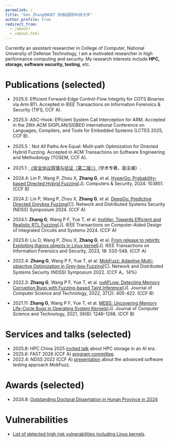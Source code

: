 ```yaml
---
permalink: /
title: "Gen Zhang@NUDT 张根@国防科技大学"
author_profile: true
redirect_from: 
  - /about/
  - /about.html
---
```


Currently an assistant researcher in College of Computer, National University of Defense Technology, I am a motivated researcher in high performance computing and security. My research interests include **HPC, storage, software security, testing**, etc.

Publications (selected)
======
- 2025.5: Efficient Forward-Edge Control-Flow Integrity for COTS Binaries via Arm BTI. Accepted in IEEE Transactions on Information Forensics & Security (TIFS, CCF A).

- 2025.5: ASC-Hook: Efficient System Call Interception for ARM. Accepted in the 26th ACM SIGPLAN/SIGBED International Conference on Languages, Compilers, and Tools for Embedded Systems (LCTES 2025, CCF B).

- 2025.5：Not All Paths Are Equal: Multi-path Optimization for Directed Hybrid Fuzzing. Accepted in ACM Transactions on Software Engineering and Methodology (TOSEM, CCF A).

- 2025.1: [《安全协议原理与验证（第二版）》](https://www.buptpress.com/bookimages/10409.jpg)（学术专著，副主编）.

- 2024.4: Lin P, Wang P, Zhou X, **Zhang G**, et al. [HyperGo: Probability-based Directed Hybrid Fuzzing](https://arxiv.org/pdf/2307.07815)[J]. Computers & Security, 2024: 103851. (CCF B)

- 2024.2: Lin P, Wang P, Zhou X, **Zhang G**, et al. [DeepGo: Predictive Directed Greybox Fuzzing](https://www.ndss-symposium.org/wp-content/uploads/2024-514-paper.pdf)[C]. Network and Distributed Systems Security (NDSS) Symposium 2024. (CCF A)

- 2024.1: **Zhang G**, Wang P F, Yue T, et al. [Instiller: Towards Efficient and Realistic RTL Fuzzing](https://arxiv.org/pdf/2401.15967.pdf)[J]. IEEE Transactions on Computer-Aided Design of Integrated Circuits and Systems 2024. (CCF A)

- 2023.6: Liu D, Wang P, Zhou X, **Zhang G**, et al. [From release to rebirth: Exploiting thanos objects in Linux kernel](https://ieeexplore.ieee.org/abstract/document/9970376)[J]. IEEE Transactions on Information Forensics and Security, 2023, 18: 533-548. (CCF A)

- 2022.4: **Zhang G**, Wang P F, Yue T, et al. [MobFuzz: Adaptive Multi-objective Optimization in Grey-box Fuzzing](https://arxiv.org/pdf/2401.15956.pdf)[C]. Network and Distributed Systems Security (NDSS) Symposium 2022. (CCF A，14%)

- 2022.3: **Zhang G**, Wang P F, Yue T, et al. [ovAFLow: Detecting Memory Corruption Bugs with Fuzzing-based Taint Inference](https://link.springer.com/article/10.1007/s11390-021-1600-9)[J]. Journal of Computer Science and Technology, 2022, 37(2): 405-422. (CCF B)

- 2021.11: **Zhang G**, Wang P F, Yue T, et al. [MEBS: Uncovering Memory Life-Cycle Bugs in Operating System Kernels](https://link.springer.com/content/pdf/10.1007%2Fs11390-021-1593-4.pdf)[J]. Journal of Computer Science and Technology, 2021, 36(6): 1248-1268. (CCF B)

Services and talks (selected)
======
- 2025.8: HPC China 2025 [invited talk](https://ccf.org.cn/hpcchina2025/schedule_d_2011) about HPC storage in an AI era.
- 2025.6: FAST 2026 (CCF A) [program committee](https://gitlab.com/zhanggenex/pic/-/raw/main/Fast2026-Program-Committee.png).
- 2022.4: NDSS 2022 (CCF A) [presentation](https://www.bilibili.com/video/BV1vY4y1h7kK/?spm_id_from=333.1387.list.card_archive.click&vd_source=404205deed301ce4d0ed5bb3827aa976) about the advanced software testing approach MobFuzz.

Awards (selected)
======
- 2024.8: [Outstanding Doctoral Dissertation in Hunan Province in 2024](https://gitlab.com/zhanggenex/pic/-/raw/main/outstanding__doctor.png)

Vulnerabilities
======
- [List of detected high risk vulnerabilities including Linux kernels](https://gitlab.com/zhanggenex/pic/-/raw/main/bug.png).